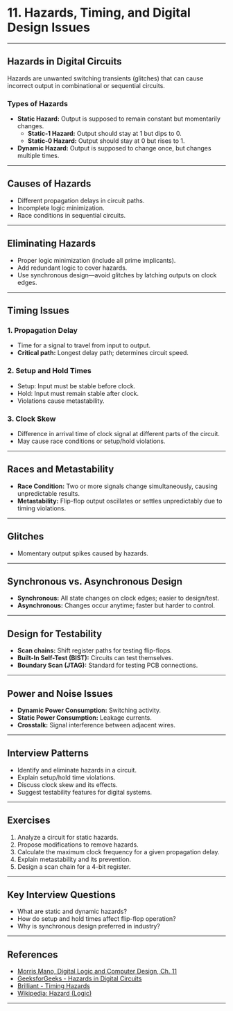 # 11. Hazards, Timing, and Digital Design Issues

---

## Hazards in Digital Circuits

Hazards are unwanted switching transients (glitches) that can cause incorrect output in combinational or sequential circuits.

### Types of Hazards

- **Static Hazard:** Output is supposed to remain constant but momentarily changes.
    - **Static-1 Hazard:** Output should stay at 1 but dips to 0.
    - **Static-0 Hazard:** Output should stay at 0 but rises to 1.
- **Dynamic Hazard:** Output is supposed to change once, but changes multiple times.

---

## Causes of Hazards

- Different propagation delays in circuit paths.
- Incomplete logic minimization.
- Race conditions in sequential circuits.

---

## Eliminating Hazards

- Proper logic minimization (include all prime implicants).
- Add redundant logic to cover hazards.
- Use synchronous design—avoid glitches by latching outputs on clock edges.

---

## Timing Issues

### 1. Propagation Delay

- Time for a signal to travel from input to output.
- **Critical path:** Longest delay path; determines circuit speed.

### 2. Setup and Hold Times

- Setup: Input must be stable before clock.
- Hold: Input must remain stable after clock.
- Violations cause metastability.

### 3. Clock Skew

- Difference in arrival time of clock signal at different parts of the circuit.
- May cause race conditions or setup/hold violations.

---

## Races and Metastability

- **Race Condition:** Two or more signals change simultaneously, causing unpredictable results.
- **Metastability:** Flip-flop output oscillates or settles unpredictably due to timing violations.

---

## Glitches

- Momentary output spikes caused by hazards.

---

## Synchronous vs. Asynchronous Design

- **Synchronous:** All state changes on clock edges; easier to design/test.
- **Asynchronous:** Changes occur anytime; faster but harder to control.

---

## Design for Testability

- **Scan chains:** Shift register paths for testing flip-flops.
- **Built-In Self-Test (BIST):** Circuits can test themselves.
- **Boundary Scan (JTAG):** Standard for testing PCB connections.

---

## Power and Noise Issues

- **Dynamic Power Consumption:** Switching activity.
- **Static Power Consumption:** Leakage currents.
- **Crosstalk:** Signal interference between adjacent wires.

---

## Interview Patterns

- Identify and eliminate hazards in a circuit.
- Explain setup/hold time violations.
- Discuss clock skew and its effects.
- Suggest testability features for digital systems.

---

## Exercises

1. Analyze a circuit for static hazards.
2. Propose modifications to remove hazards.
3. Calculate the maximum clock frequency for a given propagation delay.
4. Explain metastability and its prevention.
5. Design a scan chain for a 4-bit register.

---

## Key Interview Questions

- What are static and dynamic hazards?
- How do setup and hold times affect flip-flop operation?
- Why is synchronous design preferred in industry?

---

## References

- [Morris Mano, Digital Logic and Computer Design, Ch. 11](https://www.amazon.com/Digital-Logic-Computer-Design-Mano/dp/0132145103)
- [GeeksforGeeks - Hazards in Digital Circuits](https://www.geeksforgeeks.org/hazards-in-digital-circuits/)
- [Brilliant - Timing Hazards](https://brilliant.org/wiki/timing-hazards/)
- [Wikipedia: Hazard (Logic)](https://en.wikipedia.org/wiki/Hazard_(logic))

---

